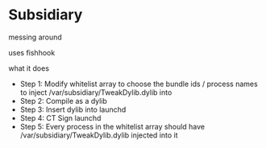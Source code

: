 # Subsidiary
messing around

uses fishhook

what it does
- Step 1: Modify whitelist array to choose the bundle ids / process names to inject /var/subsidiary/TweakDylib.dylib into
- Step 2: Compile as a dylib
- Step 3: Insert dylib into launchd
- Step 4: CT Sign launchd
- Step 5: Every process in the whitelist array should have /var/subsidiary/TweakDylib.dylib injected into it
